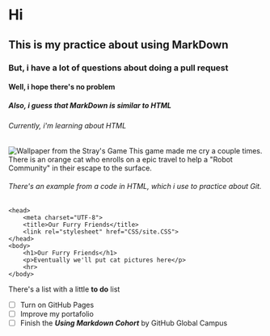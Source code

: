 # Hi
## This is my practice about using MarkDown
### But, i have a lot of questions about doing a pull request
#### Well, i hope there's no problem
##### Also, i guess that MarkDown is similar to HTML
###### Currently, i'm learning about HTML

![Wallpaper from the Stray's Game](https://github.com/Exp-Communicate-Using-Markdown-Cohort-1/series-communicate-using-markdown-NathanErak/assets/85259693/b2521461-76a5-4191-889f-d4233312a3de)
This game made me cry a couple times. There is an orange cat who enrolls on a epic travel to help a "Robot Community" in their escape to the surface.

###### There's an example from a code in HTML, which i use to practice about Git.

    <head>
        <meta charset="UTF-8">
        <title>Our Furry Friends</title>
        <link rel="stylesheet" href="CSS/site.CSS">
    </head>
    <body>
        <h1>Our Furry Friends</h1>
        <p>Eventually we'll put cat pictures here</p>
        <hr>
    </body>

There's a list with a little **to do** list
- [ ] Turn on GitHub Pages
- [ ] Improve my portafolio
- [ ] Finish the ***Using Markdown Cohort*** by GitHub Global Campus 
